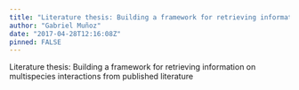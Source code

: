 ```yaml
---
title: "Literature thesis: Building a framework for retrieving information on multispecies interactions from published literature"
author: "Gabriel Muñoz"
date: "2017-04-28T12:16:08Z"
pinned: FALSE
---
```


Literature thesis: Building a framework for retrieving information on multispecies interactions from published literature
